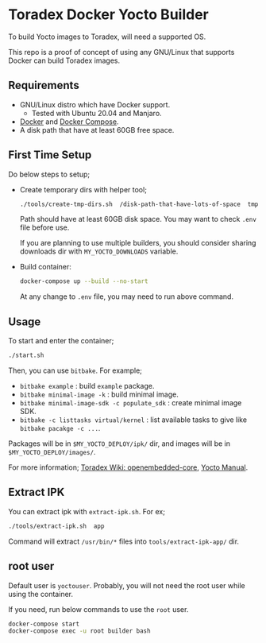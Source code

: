 # Toradex Docker Yocto Builder

To build Yocto images to Toradex, will need a supported OS. 

This repo is a proof of concept of using any GNU/Linux that supports Docker
can build Toradex images.


## Requirements

* GNU/Linux distro which have Docker support.
  * Tested with Ubuntu 20.04 and Manjaro.
* [Docker](https://docs.docker.com/compose/install/) and [Docker  Compose](https://docs.docker.com/compose/install/).
* A disk path that have at least 60GB free space.


## First Time Setup

Do below steps to setup;

* Create temporary dirs with helper tool;
  ```bash
  ./tools/create-tmp-dirs.sh  /disk-path-that-have-lots-of-space  tmp-dir-name
  ```
  Path should have at least 60GB disk space. You may want to check `.env` file before use. 

  If you are planning to use multiple builders, you should consider sharing downloads dir with `MY_YOCTO_DOWNLOADS` variable.
* Build container:
  ```bash
  docker-compose up --build --no-start
  ```
  At any change to `.env` file, you may need to run above command.

## Usage

To start and enter the container;
```bash
./start.sh
```

Then, you can use `bitbake`. For example;
* `bitbake example` : build `example` package.
* `bitbake minimal-image -k` : build minimal image.
* `bitbake minimal-image-sdk -c populate_sdk` : create minimal image SDK.
* `bitbake -c listtasks virtual/kernel` : list available tasks to give like `bitbake pacakge -c ...`.

Packages will be in `$MY_YOCTO_DEPLOY/ipk/` dir, and images will be in `$MY_YOCTO_DEPLOY/images/`.

For more information; [Toradex Wiki: openembedded-core](https://developer.toradex.com/knowledge-base/board-support-package/openembedded-core), [Yocto Manual](https://www.yoctoproject.org/docs/3.1.1/mega-manual/mega-manual.html).


## Extract IPK

You can extract ipk with `extract-ipk.sh`. For ex;
```bash
./tools/extract-ipk.sh  app
```
Command will extract `/usr/bin/*` files into `tools/extract-ipk-app/` dir.


## root user

Default user is `yoctouser`. Probably, you will not need the root user while using the container. 

If you need, run below commands to use the `root` user.
```bash
docker-compose start
docker-compose exec -u root builder bash
```
